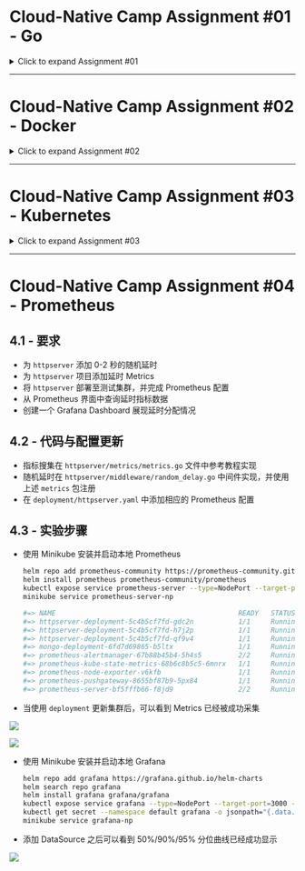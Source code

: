# Cloud-Native Camp Assignment #01 - Go
<details>
  <summary>Click to expand Assignment #01</summary>

- [GeekBang.org](https://u.geekbang.org/) / [InfoQ.cn](https://www.infoq.cn/) Cloud-Native Camp Assignment #01
- 极客时间云原生训练营 - 作业 #01

## 1.1 - Requirements

- Implement an HTTP server.
- The server handles client requests, and write request headers into response headers.
- The server should read the `VERSION` configuration from the environment, and include it in response headers.
- The server should record client IP & HTTP status code in its log.
- An endpoint `localhost/healthz` should always return 200.

## 1.2 - 要求

- 编写一个 HTTP 服务器
- 接收客户端 Request，并将 Request 中带的 Header 写入 Response Header -> [middleware/header.go](middleware/header.go)
- 读取当前系统的环境变量中的 `VERSION` 配置，并写入Response Header -> [middleware/header.go](middleware/header.go)
- Server 端记录访问日志包括客户端 IP，HTTP 返回码，输出到 Server 端的标准输出 -> [middleware/logger.go](middleware/logger.go)
- 当访问 `localhost/healthz` 时，应返回 200 OK -> [api/api.go](api/api.go)

## 1.3 - 如何运行

- 测试环境 Golang v1.16+, GNU Make v3.81+.
- 使用 `make dep` 命令下载依赖至 `vendor` 目录
- 使用 `make test` 命令运行单元测试
- 可以使用 `make build` 命令编译服务器；也可以使用 `make run` 命令直接运行
- 由于服务器使用 SQLite，无需创建数据库；运行服务器会默认创建 `sqlite.db` 文件
- 环境变量与默认值请参考 `config/config.go` 文件

## 1.4 - 网络请求示例

- Healthz 检测

  ```bash
  curl --request GET --url http://localhost:8080/healthz
  ```

- 用户注册
- 邮箱地址格式须合法，密码长度至少八位

  ```bash
  curl --request POST --url http://localhost:8080/user/signup \
       --header 'Content-Type: application/json' \
       --data '{
         "email": "someuser@test.com",
         "password": "12345678"
       }'
  ```

- 用户登录
- 成功登录后获取 `{accessToken}`

  ```bash
  curl --request POST --url http://localhost:8080/user/login \
       --header 'Content-Type: application/json' \
       --data '{
         "email": "someuser@test.com",
         "password": "12345678"
       }'
  ```

- Crypto 价格
- 因为是简单示例服务器，路径参数 `{cryptoCode}` 仅支持 `ADA`、`BNB`、`BTC` 与 `ETH`
- Authorization Header 需要使用上述登录获取的 `{accessToken}`

  ```bash
  curl --request GET --url http://localhost:8080/crypto/{cryptoCode} \
       --header 'Authorization: Bearer {accessToken}'
  ```

</details>

---

# Cloud-Native Camp Assignment #02 - Docker
<details>
  <summary>Click to expand Assignment #02</summary>

## 2.1 - 要求

- 构建本地 Docker 镜像
- 编写 `Dockerfile` 将 Assignment #01 编写的服务器容器化 -> [Dockerfile](https://github.com/Niennienzz/cncamp-a01/blob/main/Dockerfile)
- 将镜像推送至 DockerHub 官方镜像仓库
- 通过 Docker 命令本地启动服务器
- 通过 `nsenter` 进入容器查看 IP 配置

## 2.2 - 本地构建与运行

- 构建本地 Docker 镜像

  ```bash
  make image
  ```

- 查看镜像列表，成功构建的 `niennienzz/cncamp_http_server` 镜像会出现在列表中

  ```bash
  docker image ls
  ```

- 通过 Docker 本地启动服务器
- 可以通过 `-e` 传入环境参数

  ```bash
  docker run -p 8080:8080 cncamp_http_server
  docker run -p 8080:8080 -e "RATE_LIMIT=5" -e "RATE_LIMIT_WINDOW_SEC=10s" cncamp_http_server
  ```

## 2.3 - 将镜像推送至 DockerHub

- 镜像已推送至[这里](https://hub.docker.com/repository/docker/niennienzz/cncamp_http_server)
- 将镜像推送至 DockerHub

  ```bash
  make push
  ```

## 2.3 - 进入容器查看 IP 配置

- 找到正在运行的容器实例

  ```bash
  docker ps | grep cncamp_http_server
  #=> 6592fd79xxxx
  ```

- 找到上述容器实例实例的 PID

  ```bash
  docker inspect 6592fd79xxxx | grep -i pid
  #=> 12345
  ```

- 通过 `nsenter` 进入容器查看 IP 配置

  ```bash
  nsenter -t 12345 -n ip a
  ```

</details>

---

# Cloud-Native Camp Assignment #03 - Kubernetes
<details>
  <summary>Click to expand Assignment #03</summary>

## 3.1 - 文件路径结构

- 文件路径:
  > 代码均在 `/httpserver` 路径中
  >
  > 配置均在 `/deployment` 路径中

- 在 `/deployment` 路径中，对于某个服务 `service` 来说:
  > `Service` & `Deployment` 均集中配置在 `{service}.yaml` 文件中
  >
  > `ConfigMap` 均配置在 `{service}-config.yaml` 文件中
  >
  > `Secret` 均配置在 `{service}-secret.yaml` 文件中
  >
  > 遵循命名约定，以此类推

## 3.2 - 要求与分析

### 编写 Kubernetes 部署脚本将 `httpserver` 部署到 Kubernetes 集群

- 优雅启动

  > 使用 `readinessProbe` 探针检查 Pod 是否就绪，就绪则接收请求
  >
  > 查看 `httpserver.yaml` 文件中的 `readinessProbe` 部分

- 优雅终止

  > 使用 `terminationGracePeriodSeconds` 给与 Pod 适当的终止时间
  >
  > 查看 `/deployment/httpserver.yaml` 文件中的 `terminationGracePeriodSeconds` 部分
  >
  > 当 Pod 关闭 Kubernetes 将给应用发送 `SIGTERM` 信号并等待配置的时间后关闭
  >
  > 同时 `httpserver` 代码中接受 `SIGTERM` 信号并执行各项终止任务，例如关闭数据库连接等

- 资源需求和服务质量保证

  > 查看 `/deployment/httpserver.yaml` 文件中的 `resources` 部分

- 探活

  > 使用 `livenessProbe` 探针检查 Pod 是否存活，如果检测不到 Pod 存活则杀掉当前 Pod 重启
  >
  > 查看 `/deployment/httpserver.yaml` 文件中的 `livenessProbe` 部分

- 日常运维需求，日志等级

  > `httpserver` 代码中使用 [`logrus`](https://github.com/sirupsen/logrus) 库中不同的日志级别

- 配置和代码分离

  > 代码全部在 `/httpserver` 路径中，而配置全部在 `/deployment` 路径中
  >
  > 利用配置中的 `*-config.yaml` & `*-secret.yaml` 文件将配置注入到 Pod 中

- 如何确保整个应用的高可用

  > 首先保证 `httpserver` 代码本身是完全无状态的，例如没有本地内存缓存；状态均集中保存在数据库中
  >
  > 配置增加多个副本，查看 `/deployment/httpserver.yaml` 文件中的 `replicas` 部分

- 如何通过证书保证通讯安全

  > `httpserver` 代码本身没有使用 HTTPS 证书
  >
  > 在配置 Ingress 时使用证书保证通讯安全

## 3.3 - 实验

### 3.3.1 - 实验环境

- 因为没有申请服务器，且本机配置还不错，所以采用本地 Minikube 进行实验
- 本地实验肯定是规避了一些远程操作的困难，希望自己在以后的练习当中多尝试，而非浅尝辄止

### 3.3.2 - 实验准备

- 生成 HTTPS 证书

  ```bash
  openssl req -x509 -nodes -days 365 -newkey rsa:2048 -keyout tls.key -out tls.crt -subj "/CN=niennienzz-httpserver.com/O=niennienzz-httpserver"
  ```

- 生成 `/deployment/httpserver-tls-secret.yaml` 文件

  ```bash
  kubectl create secret tls tls-secret --cert=tls.crt --key=tls.key --dry-run=client -o yaml
  ```

- 预先安装 Minikube Ingress Controller 组件

  ```bash
  minikube addons enable ingress
  ```

### 3.3.3 - 实验步骤

使用 `make cluster` 创建集群；使用 `make destroy` 销毁集群；下面是详细步骤解析

- 配置 ConfigMap 与 Secret

  ```bash
  kubectl apply -f deployment/sc.yaml
  kubectl apply -f deployment/pv.yaml
  kubectl apply -f deployment/pvc.yaml
  kubectl apply -f deployment/mongo-config.yaml
  kubectl apply -f deployment/mongo-secret.yaml
  kubectl apply -f deployment/httpserver-config.yaml
  kubectl apply -f deployment/httpserver-secret.yaml
  kubectl apply -f deployment/httpserver-tls-secret.yaml
  ```

- 配置 Deployment 与 Service

  ```bash
  kubectl apply -f deployment/mongo.yaml
  kubectl apply -f deployment/httpserver.yaml
  ```

- 配置 Ingress Rules

  ```bash
  kubectl apply -f deployment/httpserver-ingress.yaml
  ```

### 3.3.4 - 实验结果

- 查看 Pod、Service、Deployment

  ```bash
  kubectl get all
  #=> NAME                                         READY   STATUS    RESTARTS      AGE
  #=> pod/httpserver-deployment-7dc79b84f8-4jzpw   1/1     Running   0             58m
  #=> pod/httpserver-deployment-7dc79b84f8-g82dx   1/1     Running   0             58m
  #=> pod/httpserver-deployment-7dc79b84f8-tstxb   1/1     Running   0             58m
  #=> pod/mongo-deployment-7875498c-8tbch          1/1     Running   9 (27h ago)   28h
  
  #=> NAME                         TYPE        CLUSTER-IP       EXTERNAL-IP   PORT(S)          AGE
  #=> service/httpserver-service   NodePort    10.108.184.166   <none>        8080:30100/TCP   58m
  #=> service/kubernetes           ClusterIP   10.96.0.1        <none>        443/TCP          45h
  #=> service/mongo-service        ClusterIP   10.102.201.39    <none>        27017/TCP        28h
  
  #=> NAME                                    READY   UP-TO-DATE   AVAILABLE   AGE
  #=> deployment.apps/httpserver-deployment   3/3     3            3           58m
  #=> deployment.apps/mongo-deployment        1/1     1            1           28h
  
  #=> NAME                                               DESIRED   CURRENT   READY   AGE
  #=> replicaset.apps/httpserver-deployment-7dc79b84f8   3         3         3       58m
  #=> replicaset.apps/mongo-deployment-7875498c          1         1         1       28h
  ```

- 查看 Ingress

  ```bash
  kubectl get ingress
  #=> NAME                 CLASS   HOSTS                       ADDRESS     PORTS     AGE
  #=> httpserver-ingress   nginx   niennienzz-httpserver.com   localhost   80, 443   68m
  ```

  ```bash
  kubectl get svc -n ingress-nginx
  #=> NAME                                 TYPE        CLUSTER-IP      EXTERNAL-IP   PORT(S)                      AGE
  #=> ingress-nginx-controller             NodePort    10.98.165.142   <none>        80:30090/TCP,443:31729/TCP   89m
  #=> ingress-nginx-controller-admission   ClusterIP   10.111.53.73    <none>        443/TCP                      89m
  ```

- 查看 Minikube 地址

  ```bash
  minikube ip
  #=> 192.xxx.xx.x
  ```

- 修改 `/etc/hosts` 文件添加 `{minikube_ip} niennienzz-httpserver.com` 之后集群可以接收请求

  ```bash
  curl --insecure --request POST \
    --url https://niennienzz-httpserver.com/user/signup \
    --header 'Content-Type: application/json' \
    --data '{
      "email": "someuser_01@test.com",
      "password": "12345678"
  }'
  ```

  ```bash
  curl --insecure --request POST \
    --url https://niennienzz-httpserver.com/user/login \
    --header 'Content-Type: application/json' \
    --data '{
      "email": "someuser_01@test.com",
      "password": "12345678"
  }'
  ```

  ```bash
  curl --insecure --request GET \
    --url https://niennienzz-httpserver.com/crypto/ETH \
    --header 'Authorization: Bearer {TOKEN}'
  ```

</details>

---

# Cloud-Native Camp Assignment #04 - Prometheus

## 4.1 - 要求

- 为 `httpserver` 添加 0-2 秒的随机延时
- 为 `httpserver` 项目添加延时 Metrics
- 将 `httpserver` 部署至测试集群，并完成 Prometheus 配置
- 从 Prometheus 界面中查询延时指标数据
- 创建一个 Grafana Dashboard 展现延时分配情况

## 4.2 - 代码与配置更新

- 指标搜集在 `httpserver/metrics/metrics.go` 文件中参考教程实现
- 随机延时在 `httpserver/middleware/random_delay.go` 中间件实现，并使用上述 `metrics` 包注册
- 在 `deployment/httpserver.yaml` 中添加相应的 Prometheus 配置

## 4.3 - 实验步骤

- 使用 Minikube 安装并启动本地 Prometheus

  ```bash
  helm repo add prometheus-community https://prometheus-community.github.io/helm-charts
  helm install prometheus prometheus-community/prometheus
  kubectl expose service prometheus-server --type=NodePort --target-port=9090 --name=prometheus-server-np
  minikube service prometheus-server-np
  
  #=> NAME                                             READY   STATUS    RESTARTS   AGE
  #=> httpserver-deployment-5c4b5cf7fd-gdc2n           1/1     Running   0          32m
  #=> httpserver-deployment-5c4b5cf7fd-h7j2p           1/1     Running   0          32m
  #=> httpserver-deployment-5c4b5cf7fd-qf9v4           1/1     Running   0          32m
  #=> mongo-deployment-6fd7d69865-b5ltx                1/1     Running   0          32m
  #=> prometheus-alertmanager-67b88b45b4-5h4s5         2/2     Running   0          63s
  #=> prometheus-kube-state-metrics-68b6c8b5c5-6mnrx   1/1     Running   0          63s
  #=> prometheus-node-exporter-v6kfb                   1/1     Running   0          63s
  #=> prometheus-pushgateway-8655bf87b9-5px84          1/1     Running   0          63s
  #=> prometheus-server-bf5fffb66-f8jd9                2/2     Running   0          63s
  ```

- 当使用 `deployment` 更新集群后，可以看到 Metrics 已经被成功采集

![](metrics.png)

![](targets.png)

- 使用 Minikube 安装并启动本地 Grafana

  ```bash
  helm repo add grafana https://grafana.github.io/helm-charts
  helm search repo grafana
  helm install grafana grafana/grafana
  kubectl expose service grafana --type=NodePort --target-port=3000 --name=grafana-np
  kubectl get secret --namespace default grafana -o jsonpath="{.data.admin-password}" | base64 --decode ; echo
  minikube service grafana-np
  ```

- 添加 DataSource 之后可以看到 50%/90%/95% 分位曲线已经成功显示

![](grafana.png)
